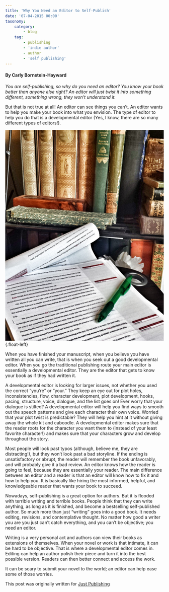 ```yaml
---
title: 'Why You Need an Editor to Self-Publish'
date: '07-04-2015 00:00'
taxonomy:
    category:
        - blog
    tag:
        - publishing
        - 'indie author'
        - author
        - 'self publishing'
---
```


#### By Carly Bornstein-Hayward

_You are self-publishing, so why do you need an editor? You know your book better than anyone else right? An editor will just twist it into something different, something wrong, they won’t understand it._

But that is not true at all! An editor can see things you can’t. An editor wants to help you make your book into what you envision. The type of editor to help you do that is a developmental editor (Yes, I know, there are so many different types of editors!).

![](Book_Light_Editorial_manuscript.jpg?cropResize=350,350){.float-left}

When you have finished your manuscript, when you believe you have written all you can write, that is when you seek out a good developmental editor. When you go the traditional publishing route your main editor is essentially a developmental editor. They are the editor that gets to know your book as if they had written it.

A developmental editor is looking for larger issues, not whether you used the correct “you’re” or “your.” They keep an eye out for plot holes, inconsistencies, flow, character development, plot development, hooks, pacing, structure, voice, dialogue, and the list goes on! Ever worry that your dialogue is stilted? A developmental editor will help you find ways to smooth out the speech patterns and give each character their own voice. Worried that your plot twist is predictable? They will help you hint at it without giving away the whole kit and caboodle. A developmental editor makes sure that the reader roots for the character you want them to (instead of your least favorite character!) and makes sure that your characters grow and develop throughout the story.

Most people will look past typos (although, believe me, they are distracting!), but they won’t look past a bad storyline. If the ending is unsatisfactory or abrupt, the reader will remember the book unfavorably, and will probably give it a bad review. An editor knows how the reader is going to feel, because they are essentially your reader. The main difference between an editor and a reader is that an editor will know how to fix it and how to help you. It is basically like hiring the most informed, helpful, and knowledgeable reader that wants your book to succeed.

Nowadays, self-publishing is a great option for authors. But it is flooded with terrible writing and terrible books. People think that they can write anything, as long as it is finished, and become a bestselling self-published author. So much more than just “writing” goes into a good book. It needs editing, revisions, and contemplative thought. No matter how good a writer you are you just can’t catch everything, and you can’t be objective; you need an editor.

Writing is a very personal act and authors can view their books as extensions of themselves. When your novel or work is that intimate, it can be hard to be objective. That is where a developmental editor comes in. Editing can help an author polish their piece and turn it into the best possible version. Readers can then better connect and access the work.

It can be scary to submit your novel to the world; an editor can help ease some of those worries.

This post was originally written for [Just Publishing](http://www.derekhaines.ch/justpublishing/?target=_blank)